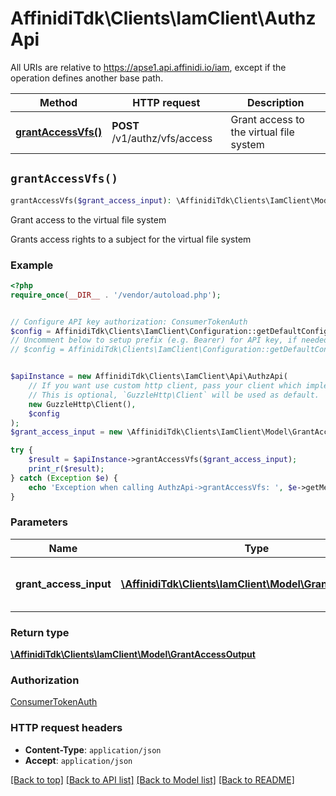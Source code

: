 # AffinidiTdk\Clients\IamClient\AuthzApi

All URIs are relative to https://apse1.api.affinidi.io/iam, except if the operation defines another base path.

| Method | HTTP request | Description |
| ------------- | ------------- | ------------- |
| [**grantAccessVfs()**](AuthzApi.md#grantAccessVfs) | **POST** /v1/authz/vfs/access | Grant access to the virtual file system |


## `grantAccessVfs()`

```php
grantAccessVfs($grant_access_input): \AffinidiTdk\Clients\IamClient\Model\GrantAccessOutput
```

Grant access to the virtual file system

Grants access rights to a subject for the virtual file system

### Example

```php
<?php
require_once(__DIR__ . '/vendor/autoload.php');


// Configure API key authorization: ConsumerTokenAuth
$config = AffinidiTdk\Clients\IamClient\Configuration::getDefaultConfiguration()->setApiKey('authorization', 'YOUR_API_KEY');
// Uncomment below to setup prefix (e.g. Bearer) for API key, if needed
// $config = AffinidiTdk\Clients\IamClient\Configuration::getDefaultConfiguration()->setApiKeyPrefix('authorization', 'Bearer');


$apiInstance = new AffinidiTdk\Clients\IamClient\Api\AuthzApi(
    // If you want use custom http client, pass your client which implements `GuzzleHttp\ClientInterface`.
    // This is optional, `GuzzleHttp\Client` will be used as default.
    new GuzzleHttp\Client(),
    $config
);
$grant_access_input = new \AffinidiTdk\Clients\IamClient\Model\GrantAccessInput(); // \AffinidiTdk\Clients\IamClient\Model\GrantAccessInput | Grant access to virtual file system

try {
    $result = $apiInstance->grantAccessVfs($grant_access_input);
    print_r($result);
} catch (Exception $e) {
    echo 'Exception when calling AuthzApi->grantAccessVfs: ', $e->getMessage(), PHP_EOL;
}
```

### Parameters

| Name | Type | Description  | Notes |
| ------------- | ------------- | ------------- | ------------- |
| **grant_access_input** | [**\AffinidiTdk\Clients\IamClient\Model\GrantAccessInput**](../Model/GrantAccessInput.md)| Grant access to virtual file system | |

### Return type

[**\AffinidiTdk\Clients\IamClient\Model\GrantAccessOutput**](../Model/GrantAccessOutput.md)

### Authorization

[ConsumerTokenAuth](../../README.md#ConsumerTokenAuth)

### HTTP request headers

- **Content-Type**: `application/json`
- **Accept**: `application/json`

[[Back to top]](#) [[Back to API list]](../../README.md#endpoints)
[[Back to Model list]](../../README.md#models)
[[Back to README]](../../README.md)
